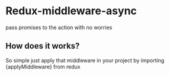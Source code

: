 # Redux-middleware-async
pass promises to the action with no worries 
## How does it works?
So simple just apply that middleware in your project by importing {applyMiddleware} from redux
